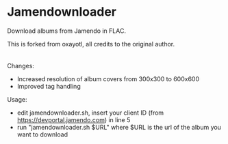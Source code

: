 # Jamendownloader
Download albums from Jamendo in FLAC.

This is forked from oxayotl, all credits to the original author.
\
\
\
Changes:
- Increased resolution of album covers from 300x300 to 600x600
- Improved tag handling

Usage:
- edit jamendownloader.sh, insert your client ID (from https://devportal.jamendo.com) in line 5
- run "jamendownloader.sh $URL" where $URL is the url of the album you want to download
